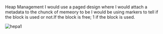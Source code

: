 Heap Management
I would use a paged design where I would attach a metadata to the chunck of memeory to be 
I would be using markers to tell if the block is used or not.If the block is free; 1 if the block is used.


![hepa1](https://user-images.githubusercontent.com/77821039/220267199-e93ea146-93c7-49ed-bd0c-faebc71e2348.PNG)
